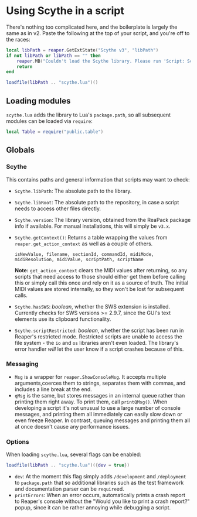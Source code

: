 # Using Scythe in a script

There's nothing too complicated here, and the boilerplate is largely the same as in v2. Paste the following at the top of your script, and you're off to the races:

```lua
local libPath = reaper.GetExtState("Scythe v3", "libPath")
if not libPath or libPath == "" then
    reaper.MB("Couldn't load the Scythe library. Please run 'Script: Scythe_Set v3 library path.lua' in your Action List.", "Whoops!", 0)
    return
end

loadfile(libPath .. "scythe.lua")()
```

## Loading modules

`scythe.lua` adds the library to Lua's `package.path`, so all subsequent modules can be loaded via `require`:

```lua
local Table = require("public.table")
```

## Globals

### Scythe

This contains paths and general information that scripts may want to check:
  - `Scythe.libPath`: The absolute path to the library.
  - `Scythe.libRoot`: The absolute path to the repository, in case a script needs to access other files directly.
  - `Scythe.version`: The library version, obtained from the ReaPack package info if available. For manual installations, this will simply be `v3.x`.
  - `Scythe.getContext()`: Returns a table wrapping the values from `reaper.get_action_context` as well as a couple of others.
    ```
    isNewValue, filename, sectionId, commandId, midiMode, midiResolution, midiValue, scriptPath, scriptName
    ```

    **Note:** `get_action_context` clears the MIDI values after returning, so any scripts that need access to those should either get them before calling
    this or simply call this once and rely on it as a source of truth. The initial MIDI values are stored internally, so they won't be lost for subsequent calls.
  - `Scythe.hasSWS`: _boolean_, whether the SWS extension is installed. Currently checks for SWS versions >= 2.9.7, since the GUI's text elements use its clipboard functionality.
  - `Scythe.scriptRestricted`: _boolean_, whether the script has been run in Reaper's restricted mode. Restricted scripts are unable to access the file system - the `io` and `os` libraries aren't even loaded. The library's error handler _will_ let the user know if a script crashes because of this.

### Messaging


- `Msg` is a wrapper for `reaper.ShowConsoleMsg`. It accepts multiple arguments,coerces them to strings, separates them with commas, and includes a line break at the end.
- `qMsg` is the same, but stores messages in an internal queue rather than printing them right away. To print them, call `printQMsg()`. When developing a script it's not unusual to use a large number of console messages, and printing them all immediately can easily slow down or even freeze Reaper. In contrast, queuing messages and printing them all at once doesn't cause any performance issues.

### Options

When loading `scythe.lua`, several flags can be enabled:

```lua
loadfile(libPath .. "scythe.lua")({dev = true})
```

- `dev`: At the moment this flag simply adds `/development` and `/deployment` to `package.path` that so additional libraries such as the test framework and documentation parser can be `require`ed.
- `printErrors`: When an error occurs, automatically prints a crash report to Reaper's console without the "Would you like to print a crash report?" popup, since it can be rather annoying while debugging a script.
